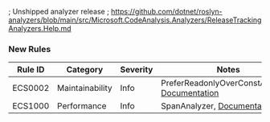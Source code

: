 ﻿; Unshipped analyzer release
; https://github.com/dotnet/roslyn-analyzers/blob/main/src/Microsoft.CodeAnalysis.Analyzers/ReleaseTrackingAnalyzers.Help.md
### New Rules

Rule ID | Category | Severity | Notes
--------|----------|----------|-------
ECS0002 | Maintainability | Info | PreferReadonlyOverConstAnalyzer, [Documentation](https://github.com/rjmurillo/EffectiveCSharp.Analyzers/blob/10c2d53afd688efe5a59097f76cb4edf33f6a474/docs/ECS0002.md)
ECS1000 | Performance | Info | SpanAnalyzer, [Documentation](https://github.com/rjmurillo/EffectiveCSharp.Analyzers/blob/d00a4cc9f61e7d5b392894aad859e46c43a5611c/docs/ECS1000.md)